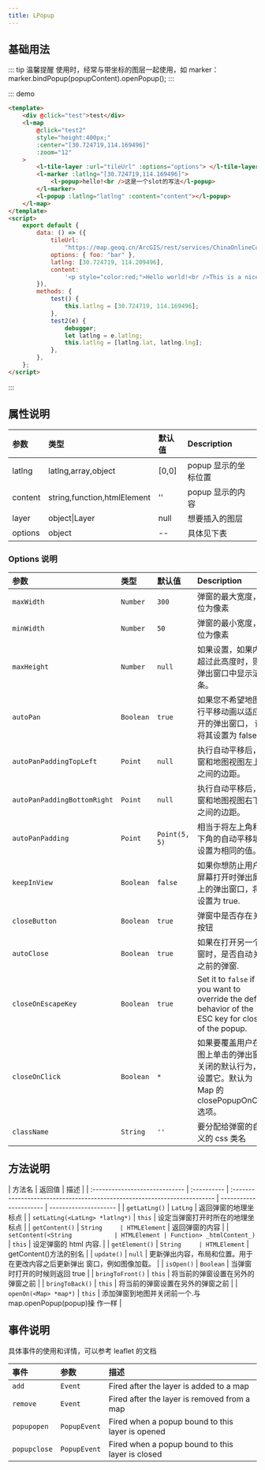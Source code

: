 ```yaml
---
title: LPopup
---
```


## 基础用法

::: tip 温馨提醒
使用时，经常与带坐标的图层一起使用，如 marker： marker.bindPopup(popupContent).openPopup();
:::

::: demo

```html
<template>
	<div @click="test">test</div>
	<l-map
		@click="test2"
		style="height:400px;"
		:center="[30.724719,114.169496]"
		:zoom="12"
	>
		<l-tile-layer :url="tileUrl" :options="options"> </l-tile-layer>
		<l-marker :latlng="[30.724719,114.169496]">
			<l-popup>hello!<br />这是一个slot的写法</l-popup>
		</l-marker>
		<l-popup :latlng="latlng" :content="content"></l-popup>
	</l-map>
</template>
<script>
	export default {
		data: () => ({
			tileUrl:
				"https://map.geoq.cn/ArcGIS/rest/services/ChinaOnlineCommunity/MapServer/tile/{z}/{y}/{x}",
			options: { foo: "bar" },
			latlng: [30.724719, 114.209496],
			content:
				'<p style="color:red;">Hello world!<br />This is a nice popup.</p>',
		}),
		methods: {
			test() {
				this.latlng = [30.724719, 114.169496];
			},
			test2(e) {
				debugger;
				let latlng = e.latlng;
				this.latlng = [latlng.lat, latlng.lng];
			},
		},
	};
</script>
```

:::

## 属性说明

| 参数    | 类型                        | 默认值 | Description          |
| :------ | :-------------------------- | :----- | :------------------- |
| latlng  | latlng,array,object         | [0,0]  | popup 显示的坐标位置 |
| content | string,function,htmlElement | ''     | popup 显示的内容     |
| layer   | object\|Layer               | null   | 想要插入的图层       |
| options | object                      | --     | 具体见下表           |

### Options 说明

| 参数                        | 类型      | 默认值        | Description                                                                                             |
| :-------------------------- | :-------- | :------------ | :------------------------------------------------------------------------------------------------------ |
| `maxWidth`                  | `Number`  | `300`         | 弹窗的最大宽度，单位为像素                                                                              |
| `minWidth`                  | `Number`  | `50`          | 弹窗的最小宽度，单位为像素                                                                              |
| `maxHeight`                 | `Number`  | `null`        | 如果设置，如果内容超过此高度时，则在弹出窗口中显示滚动条。                                              |
| `autoPan`                   | `Boolean` | `true`        | 如果您不希望地图进行平移动画以适应打开的弹出窗口， 请将其设置为 false。                                 |
| `autoPanPaddingTopLeft`     | `Point`   | `null`        | 执行自动平移后，弹窗和地图视图左上角之间的边距。                                                        |
| `autoPanPaddingBottomRight` | `Point`   | `null`        | 执行自动平移后，弹窗和地图视图右下角之间的边距。                                                        |
| `autoPanPadding`            | `Point`   | `Point(5, 5)` | 相当于将左上角和右下角的自动平移填充设置为相同的值。                                                    |
| `keepInView`                | `Boolean` | `false`       | 如果你想防止用户在屏幕打开时弹出屏幕上的弹出窗口，将其设置为 true.                                      |
| `closeButton`               | `Boolean` | `true`        | 弹窗中是否存在关闭按钮                                                                                  |
| `autoClose`                 | `Boolean` | `true`        | 如果在打开另一个弹窗时，是否自动关闭之前的弹窗.                                                         |
| `closeOnEscapeKey`          | `Boolean` | `true`        | Set it to `false` if you want to override the default behavior of the ESC key for closing of the popup. |
| `closeOnClick`              | `Boolean` | `*`           | 如果要覆盖用户在地图上单击的弹出窗口关闭的默认行为，请设置它。默认为 Map 的 closePopupOnClick 选项。    |
| `className`                 | `String`  | `''`          | 要分配给弹窗的自定义的 css 类名                                                                         |

## 方法说明

| 方法名                         | 返回值      | 描述                                                                      |
| :----------------------------- | :---------- | :------------------------------------------------------------------------ | ---------------------- | --------------------- |
| `getLatLng()`                  | `LatLng`    | 返回弹窗的地理坐标点                                                      |
| `setLatLng(<LatLng> *latlng*)` | `this`      | 设定当弹窗打开时所在的地理坐标点                                          |
| `getContent()`                 | `String     | HTMLElement`                                                              | 返回弹窗的内容         |
| `setContent(<String            | HTMLElement | Function> _htmlContent_)`                                                 | `this`                 | 设定弹窗的 html 内容. |
| `getElement()`                 | `String     | HTMLElement`                                                              | getContent()方法的别名 |
| `update()`                     | `null`      | 更新弹出内容，布局和位置。用于在更改内容之后更新弹出 窗口，例如图像加载。 |
| `isOpen()`                     | `Boolean`   | 当弹窗时打开的时候则返回 true                                             |
| `bringToFront()`               | `this`      | 将当前的弹窗设置在另外的弹窗之前                                          |
| `bringToBack()`                | `this`      | 将当前的弹窗设置在另外的弹窗之前                                          |
| `openOn(<Map> *map*)`          | `this`      | 添加弹窗到地图并关闭前一个.与 map.openPopup(popup)操 作一样               |

## 事件说明

具体事件的使用和详情，可以参考 leaflet 的文档

| 事件         | 参数         | 描述                                             |
| :----------- | :----------- | :----------------------------------------------- |
| `add`        | `Event`      | Fired after the layer is added to a map          |
| `remove`     | `Event`      | Fired after the layer is removed from a map      |
| `popupopen`  | `PopupEvent` | Fired when a popup bound to this layer is opened |
| `popupclose` | `PopupEvent` | Fired when a popup bound to this layer is closed |
